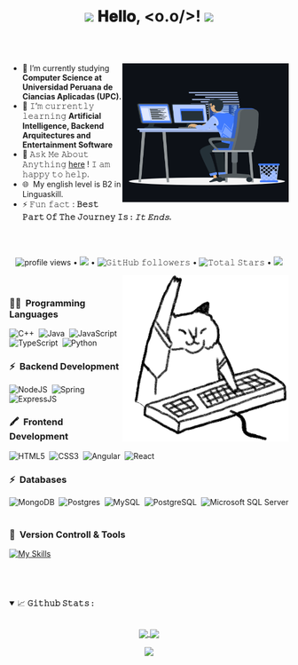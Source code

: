 <h1 align="center">
  <img src="GIF/Earth.gif" width="24px">
  𝐇𝐞𝐥𝐥𝐨, &lt;o.o/&gt;!
  <img src="GIF/Hi.gif" width="40px" />
</h1>

<br/>
<br/>

<p><img align="right" height="250" width="300" src="https://raw.githubusercontent.com/SubhadeepZilong/SubhadeepZilong/main/icons/animation_500_kxa883sd.gif" alt="SubhadeepZilong" /></p>



- 🔭 I’m currently studying **Computer Science at Universidad Peruana de Ciancias Aplicadas (UPC).**
- 🌱 𝙸’𝚖 𝚌𝚞𝚛𝚛𝚎𝚗𝚝𝚕𝚢 𝚕𝚎𝚊𝚛𝚗𝚒𝚗𝚐 **Artificial Intelligence, Backend Arquitectures and Entertainment Software**
- 💬 𝙰𝚜𝚔 𝙼𝚎 𝙰𝚋𝚘𝚞𝚝 𝙰𝚗𝚢𝚝𝚑𝚒𝚗𝚐 [here](paredessamuel19@gmail.com) ! 𝙸 𝚊𝚖 𝚑𝚊𝚙𝚙𝚢 𝚝𝚘 𝚑𝚎𝚕𝚙.
- 🌐 &nbsp;My english level is B2 in Linguaskill.
- ⚡ 𝙵𝚞𝚗 𝚏𝚊𝚌𝚝 : **𝙱𝚎𝚜𝚝 𝙿𝚊𝚛𝚝 𝙾𝚏 𝚃𝚑𝚎 𝙹𝚘𝚞𝚛𝚗𝚎𝚢 𝙸𝚜 : *𝙸𝚝 𝙴𝚗𝚍𝚜.***

<br/>
<br/>




<p align="center">
  <img alt = "profile views" src="https://komarev.com/ghpvc/?username=GovindSingh9447&style=flat&color=blue"> •   
  <a href="https://user-badge.committers.top/india_private/GovindSingh9447"><img src="https://user-badge.committers.top/india_private/GovindSingh9447.svg"></a> •
  <img alt="𝙶𝚒𝚝𝙷𝚞𝚋 𝚏𝚘𝚕𝚕𝚘𝚠𝚎𝚛𝚜" src="https://img.shields.io/github/followers/GovindSingh9447?label=Followers&style=social"> •
  <img src="https://img.shields.io/github/stars/GovindSingh9447?label=Stars" alt="𝚃𝚘𝚝𝚊𝚕 𝚂𝚝𝚊𝚛𝚜"> •
  <a href="https://github.com/sponsors/GovindSingh9447"><img src="https://img.shields.io/static/v1?label=Sponsor&message=%E2%9D%A4&logo=GitHub&color=%23fe8e86"/></a>
</p>


<a target="_blank"><img align="right" height="300" width="300" alt="𝙶𝙸𝙵" src="https://raw.githubusercontent.com/Samol19/Samol19/refs/heads/main/keyboard-cat-transp2.gif"></a>
<br/>

### 👩‍💻 &nbsp;Programming Languages
![C++](https://img.shields.io/badge/C%2B%2B-00599C?style=for-the-badge&logo=c%2B%2B&logoColor=white)&nbsp;
![Java](https://img.shields.io/badge/Java-ED8B00?style=for-the-badge&logo=openjdk&logoColor=white)&nbsp;
![JavaScript](https://img.shields.io/badge/JavaScript-F7DF1E?style=for-the-badge&logo=javascript&logoColor=black)&nbsp;
![TypeScript](https://img.shields.io/badge/TypeScript-007ACC?style=for-the-badge&logo=typescript&logoColor=white)&nbsp;
![Python](https://img.shields.io/badge/Python-3776AB?style=for-the-badge&logo=python&logoColor=white)&nbsp;

### ⚡ &nbsp;Backend Development
![NodeJS](https://img.shields.io/badge/Node.js-43853D?style=for-the-badge&logo=node.js&logoColor=white)&nbsp;
![Spring](https://img.shields.io/badge/Spring-6DB33F?style=for-the-badge&logo=spring&logoColor=white)&nbsp;
![ExpressJS](https://img.shields.io/badge/Express.js-404D59?style=for-the-badge)&nbsp;

### 🖍 &nbsp;Frontend Development
![HTML5](https://img.shields.io/badge/html5-%23E34F26.svg?style=for-the-badge&logo=html5&logoColor=white)&nbsp;
![CSS3](https://img.shields.io/badge/css3-%231572B6.svg?style=for-the-badge&logo=css3&logoColor=white)&nbsp;
![Angular](https://img.shields.io/badge/Angular-DD0031?style=for-the-badge&logo=angular&logoColor=white)&nbsp;
![React](https://img.shields.io/badge/React-20232A?style=for-the-badge&logo=react&logoColor=61DAFB)&nbsp;

### ⚡ &nbsp;Databases
![MongoDB](https://img.shields.io/badge/MongoDB-%234ea94b.svg?style=for-the-badge&logo=mongodb&logoColor=white)&nbsp;
![Postgres](https://img.shields.io/badge/postgres-%23316192.svg?style=for-the-badge&logo=postgresql&logoColor=white)&nbsp;
![MySQL](https://img.shields.io/badge/MySQL-005C84?style=for-the-badge&logo=mysql&logoColor=white)&nbsp;
![PostgreSQL](https://img.shields.io/badge/PostgreSQL-316192?style=for-the-badge&logo=postgresql&logoColor=white)&nbsp;
![Microsoft SQL Server](https://img.shields.io/badge/Microsoft%20SQL%20Server-CC2927?style=for-the-badge&logo=microsoft%20sql%20server&logoColor=white)&nbsp;

### 🧰 &nbsp;Version Controll & Tools 
[![My Skills](https://skillicons.dev/icons?i=azure,aws,bash,docker,git,github,linux,postman,unity&perline=5)](https://skillicons.dev)

<br/>

#


<details open="">
<summary>
  <g-emoji class="g-emoji" alias="chart_with_upwards_trend" fallback-src="https://github.githubassets.com/images/icons/emoji/unicode/1f4c8.png">📈</g-emoji>
  <strong>𝙶𝚒𝚝𝚑𝚞𝚋 𝚂𝚝𝚊𝚝𝚜 : </strong>
</summary>
<br>

<p align="center">
  <a href="https://github.com/GovindSingh9447">
    <img align="center" src="https://github-readme-stats.vercel.app/api?username=Samol19&show_icons=true&hide_border=true&title_color=94b4a4&amp&icon_color=FFFFFF&amp&text_color=FFFFFF&amp&bg_color=000000&count_private=true&include_all_commits=true"/>
  </a>
  <a href="https://github.com/GovindSingh9447">
    <img align="center" height="195px" src="https://github-readme-stats.vercel.app/api/top-langs/?username=Samol19&text_color=FFFFFF&bg_color=000000&title_color=94b4a4&langs_count=15&layout=compact&hide_border=true" />
  </a>

  <p align="center">
  <img align="center" src="https://github-readme-streak-stats.herokuapp.com/?user=Samol19&theme=dark&hide_border=true"/>
</p>

</p>
</details>
<br>
